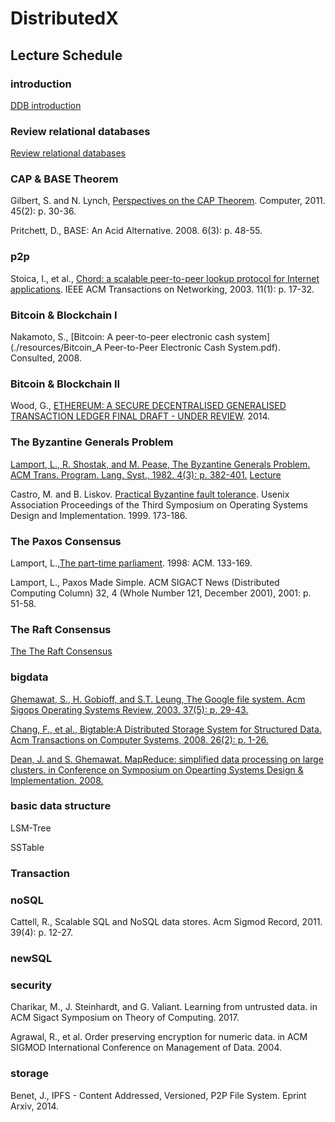 # DistributedX

## Lecture Schedule

### introduction
[DDB introduction](./resources/lecture01DDbSystemIntro.pdf)

### Review relational databases
[Review relational databases](./resources/lecture002DbSystemRDbModel.pdf)

### CAP & BASE Theorem
Gilbert, S. and N. Lynch, [Perspectives on the CAP Theorem](./resources/Brewer_PerspectivesontheCAPTheorem.pdf). Computer, 2011. 45(2): p. 30-36.

Pritchett, D., BASE: An Acid Alternative. 2008. 6(3): p. 48-55.

### p2p
Stoica, I., et al., [Chord: a scalable peer-to-peer lookup protocol for Internet applications](./resources/chord_paper-ton.pdf). IEEE ACM Transactions on Networking, 2003. 11(1): p. 17-32.

### Bitcoin & Blockchain I
Nakamoto, S., [Bitcoin: A peer-to-peer electronic cash system](./resources/Bitcoin_A Peer-to-Peer Electronic Cash System.pdf). Consulted, 2008.

### Bitcoin & Blockchain II
Wood, G., [ETHEREUM: A SECURE DECENTRALISED GENERALISED TRANSACTION LEDGER FINAL DRAFT - UNDER REVIEW](./resources/ethereum_yellowpaper.pdf). 2014.

### The Byzantine Generals Problem
[Lamport, L., R. Shostak, and M. Pease, The Byzantine Generals Problem. ACM Trans. Program. Lang. Syst., 1982. 4(3): p. 382-401.](./resources/lamport82byzantine.pdf)
[Lecture](./resources/lecture01TheByzantineGeneralsProblem.pdf)

Castro, M. and B. Liskov. [Practical Byzantine fault tolerance](./resources/Castro-1999-PBFT.pdf). Usenix Association Proceedings of the Third Symposium on Operating Systems Design and Implementation. 1999. 173-186.

### The Paxos Consensus
Lamport, L.,[The part-time parliament](./papers/lamport-paxos.pdf). 1998: ACM. 133-169.

Lamport, L., Paxos Made Simple. ACM SIGACT News (Distributed Computing Column) 32, 4 (Whole Number 121, December 2001), 2001: p. 51-58.

### The Raft Consensus
[The The Raft Consensus](./resources/raft_paper.pdf)

### bigdata
[Ghemawat, S., H. Gobioff, and S.T. Leung, The Google file system. Acm Sigops Operating Systems Review, 2003. 37(5): p. 29-43.](./resources/GoogleFileSystem_ghemawat.pdf)

[Chang, F., et al., Bigtable:A Distributed Storage System for Structured Data. Acm Transactions on Computer Systems, 2008. 26(2): p. 1-26.](./resources/BigtableADistributedStorageSystemforStructuredDatachang.pdf)

[Dean, J. and S. Ghemawat. MapReduce: simplified data processing on large clusters. in Conference on Symposium on Opearting Systems Design & Implementation. 2008.](./resources/deanMapReduce.pdf)


### basic data structure
LSM-Tree

SSTable

### Transaction

### noSQL
Cattell, R., Scalable SQL and NoSQL data stores. Acm Sigmod Record, 2011. 39(4): p. 12-27.

### newSQL

### security
Charikar, M., J. Steinhardt, and G. Valiant. Learning from untrusted data. in ACM Sigact Symposium on Theory of Computing. 2017.

Agrawal, R., et al. Order preserving encryption for numeric data. in ACM SIGMOD International Conference on Management of Data. 2004.

### storage
Benet, J., IPFS - Content Addressed, Versioned, P2P File System. Eprint Arxiv, 2014.





